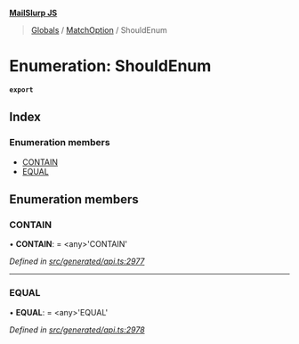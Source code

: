 **[MailSlurp JS](../README.md)**

> [Globals](../README.md) / [MatchOption](../modules/matchoption.md) / ShouldEnum

# Enumeration: ShouldEnum

**`export`** 

## Index

### Enumeration members

* [CONTAIN](matchoption.shouldenum.md#contain)
* [EQUAL](matchoption.shouldenum.md#equal)

## Enumeration members

### CONTAIN

•  **CONTAIN**:  = \<any>'CONTAIN'

*Defined in [src/generated/api.ts:2977](https://github.com/mailslurp/mailslurp-client/blob/3871a9e/src/generated/api.ts#L2977)*

___

### EQUAL

•  **EQUAL**:  = \<any>'EQUAL'

*Defined in [src/generated/api.ts:2978](https://github.com/mailslurp/mailslurp-client/blob/3871a9e/src/generated/api.ts#L2978)*
